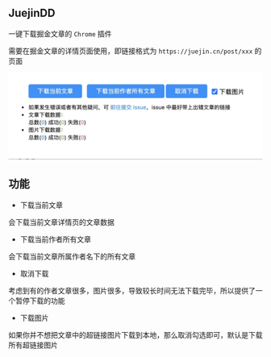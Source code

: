 ## JuejinDD

一键下载掘金文章的 `Chrome` 插件

需要在掘金文章的详情页面使用，即链接格式为 `https://juejin.cn/post/xxx` 的页面

![img](images/thumb.jpg)

## 功能

- 下载当前文章

会下载当前文章详情页的文章数据

- 下载当前作者所有文章

会下载当前文章所属作者名下的所有文章

- 取消下载

考虑到有的作者文章很多，图片很多，导致较长时间无法下载完毕，所以提供了一个暂停下载的功能

- 下载图片

如果你并不想把文章中的超链接图片下载到本地，那么取消勾选即可，默认是下载所有超链接图片
